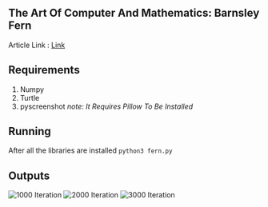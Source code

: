 
## The Art Of Computer And Mathematics: Barnsley Fern
Article Link : [Link]('')

## Requirements
1. Numpy
2. Turtle 
3. pyscreenshot 
_note: It Requires Pillow To Be Installed_

## Running
After all the libraries are installed
``python3 fern.py``

## Outputs
![1000 Iteration]('./iteration1000.png')
![2000 Iteration]('./iteration2000.png')
![3000 Iteration]('./iteration3000.png')


